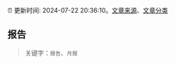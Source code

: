 :alarm_clock: 更新时间: 2024-07-22 20:36:10。[文章来源](/README.md)、[文章分类](/TAGS.md)

## 报告


> 关键字：`报告`、`月报`



